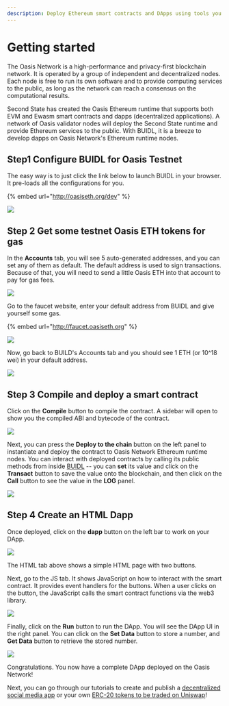 ```yaml
---
description: Deploy Ethereum smart contracts and DApps using tools you already use
---
```


# Getting started

The Oasis Network is a high-performance and privacy-first blockchain network. It is operated by a group of independent and decentralized nodes. Each node is free to run its own software and to provide computing services to the public, as long as the network can reach a consensus on the computational results.

Second State has created the Oasis Ethereum runtime that supports both EVM and Ewasm smart contracts and dapps \(decentralized applications\). A network of Oasis validator nodes will deploy the Second State runtime and provide Ethereum services to the public. With BUIDL, it is a breeze to develop dapps on Oasis Network's Ethereum runtime nodes.

## Step1 Configure BUIDL for Oasis Testnet

The easy way is to just click the link below to launch BUIDL in your browser. It pre-loads all the configurations for you.

{% embed url="http://oasiseth.org/dev" %}

![](../.gitbook/assets/screen-shot-2020-08-19-at-12.02.32-pm.png)

## Step 2 Get some testnet Oasis ETH tokens for gas

In the **Accounts** tab, you will see 5 auto-generated addresses, and you can set any of them as default. The default address is used to sign transactions. Because of that, you will need to send a little Oasis ETH into that account to pay for gas fees. 

![](../.gitbook/assets/screen-shot-2020-08-19-at-12.03.04-pm.png)

Go to the faucet website, enter your default address from BUIDL and give yourself some gas.

{% embed url="http://faucet.oasiseth.org" %}

![](../.gitbook/assets/screen-shot-2020-08-19-at-12.03.52-pm.png)

Now, go back to BUILD's Accounts tab and you should see 1 ETH \(or 10^18 wei\) in your default address.

![](../.gitbook/assets/screen-shot-2020-08-19-at-12.04.08-pm.png)

## Step 3 Compile and deploy a smart contract

Click on the **Compile** button to compile the contract. A sidebar will open to show you the compiled ABI and bytecode of the contract.

![](../.gitbook/assets/buidl-getting_started-02.png)

Next, you can press the **Deploy to the chain** button on the left panel to instantiate and deploy the contract to Oasis Network Ethereum runtime nodes. You can interact with deployed contracts by calling its public methods from inside [BUIDL](http://buidl.secondstate.io/) -- you can **set** its value and click on the **Transact** button to save the value onto the blockchain, and then click on the **Call** button to see the value in the **LOG** panel.

![](../.gitbook/assets/buidl-getting_started-03.png)

## Step 4 Create an HTML Dapp

Once deployed, click on the **dapp** button on the left bar to work on your DApp.

![](../.gitbook/assets/buidl-getting_started-04.png)

The HTML tab above shows a simple HTML page with two buttons.

Next, go to the JS tab. It shows JavaScript on how to interact with the smart contract. It provides event handlers for the buttons. When a user clicks on the button, the JavaScript calls the smart contract functions via the web3 library.

![](../.gitbook/assets/screen-shot-2020-08-19-at-12.18.24-pm.png)

Finally, click on the **Run** button to run the DApp. You will see the DApp UI in the right panel. You can click on the **Set Data** button to store a number, and **Get Data** button to retrieve the stored number.

![](../.gitbook/assets/buidl-getting_started-06.png)

Congratulations. You now have a complete DApp deployed on the Oasis Network!

Next, you can go through our tutorials to create and publish a [decentralized social media app](tutorial-oasistweet.md) or your own [ERC-20 tokens to be traded on Uniswap](tutorial-erc20.md)!

